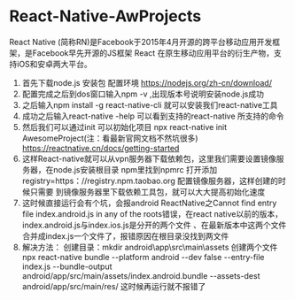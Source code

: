 # React-Native-AwProjects
React Native (简称RN)是Facebook于2015年4月开源的跨平台移动应用开发框架，是Facebook早先开源的JS框架 React 在原生移动应用平台的衍生产物，支持iOS和安卓两大平台。

1. 首先下载node.js 安装包 配置环境 https://nodejs.org/zh-cn/download/
2. 配置完成之后到dos窗口输入npm -v ,出现版本号说明安装node.js成功
3. 之后输入npm install -g react-native-cli 就可以安装我们react-native工具
4. 成功之后输入react-native -help 可以看到支持的react-native 所支持的命令
5. 然后我们可以通过init 可以初始化项目 npx react-native init AwesomeProject(注：看最新官网文档不然坑很多) https://reactnative.cn/docs/getting-started
6. 这样React-native就可以从vpn服务器下载依赖包，这里我们需要设置镜像服务器，在node.js安装根目录
npm里找到npmrc 打开添加registry=https：//registry.npm.taobao.org 配置镜像服务器，这样创建的时候只需要
到镜像服务器里下载依赖工具包，就可以大大提高初始化速度
7. 这时候直接运行会有个坑，会报android ReactNative之Cannot find entry file index.android.js in any of the roots错误，在react native以前的版本，index.android.js与index.ios.js是分开的两个文件
、在最新版本中这两个文件合并成index.js一个文件了，报错原因在根目录没找到两文件
8. 解决方法： 
 创建目录：mkdir android\app\src\main\assets
 创建两个文件 npx react-native bundle --platform android --dev false --entry-file index.js --bundle-output         android/app/src/main/assets/index.android.bundle --assets-dest android/app/src/main/res/
这时候再运行就不报错了
